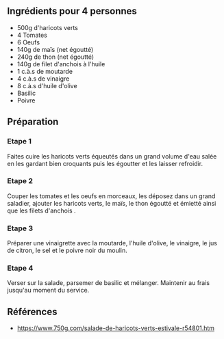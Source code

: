 ## Ingrédients pour 4 personnes

- 500g d'haricots verts
- 4 Tomates
- 6 Oeufs
- 140g de maïs (net égoutté)
- 240g de thon (net égoutté)
- 140g de filet d'anchois à l'huile
- 1 c.à.s de moutarde
- 4 c.à.s de vinaigre
- 8 c.à.s d'huile d'olive
- Basilic
- Poivre

## Préparation

### Etape 1

Faites cuire les haricots verts équeutés dans un grand volume d'eau salée en les gardant bien croquants puis les égoutter et les laisser refroidir. 

### Etape 2

Couper les tomates et les oeufs en morceaux, les déposez dans un grand saladier, ajouter les haricots verts, le maïs, le thon égoutté et émietté ainsi que les filets d'anchois .

### Etape 3

Préparer une vinaigrette avec la moutarde, l'huile d'olive, le vinaigre, le jus de citron, le sel et le poivre noir du moulin.

### Etape 4

Verser sur la salade, parsemer de basilic et mélanger. Maintenir au frais jusqu'au moment du service.

## Références

- <https://www.750g.com/salade-de-haricots-verts-estivale-r54801.htm>
